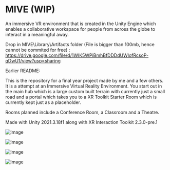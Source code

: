 # MIVE (WIP)
An immersive VR environment that is created in the Unity Engine which  enables a collaborative workspace for people from across the globe to interact in a meaningful away.

Drop in MIVE\Library\Artifacts folder (File is bigger than 100mb, hence cannot be commited for free) : https://drive.google.com/file/d/1WIK5WPiBmhBfDDDdUWIofRcsoP-qDwU1/view?usp=sharing

Earlier README: 

This is the repository for a final year project made by me and a few others. It is a attempt at an Immersive Virtual Reality Environment. You start out in the main hub which is a large custom built terrain with currently just a small road and a portal which takes you to a XR Toolkit Starter Room which is currently kept just as a placeholder.

Rooms planned include a Conference Room, a Classroom and a Theatre.

Made with Unity 2021.3.18f1 along with XR Interaction Toolkit 2.3.0-pre.1

![image](https://user-images.githubusercontent.com/60006877/224762363-2992893a-19bf-4645-9948-b79dfbf5cc88.png)

![image](https://user-images.githubusercontent.com/60006877/224762538-e99d11a0-2b72-459c-8f2c-6c90415bd5fb.png)

![image](https://user-images.githubusercontent.com/60006877/224762675-e77d23d5-1294-48b6-8c15-3122990595ea.png)

![image](https://user-images.githubusercontent.com/60006877/224763216-1f1850a8-02c8-4a2b-ba24-aadcdccae6ed.png)
